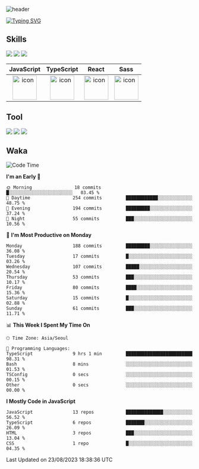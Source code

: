 ![header](https://capsule-render.vercel.app/api?type=waving&color=6994CDEE&text=&animation=twinkling&height=80)

[![Typing SVG](https://readme-typing-svg.demolab.com?font=Alkatra&weight=500&size=45&duration=4000&pause=3&color=6994CDEE&center=false&vCenter=false&multiline=true&repeat=true&width=1000&height=100&lines=Welcome+to+Geonoooo's+GitHub!👋)](https://git.io/typing-svg)



## Skills

<div>
    <img src="https://img.shields.io/badge/html5-E34F26?style=flat&logo=HTML5&logoColor=white"/>
    <img src="https://img.shields.io/badge/css3-1572B6?style=flat&logo=CSS3&logoColor=white"/>
    <img src="https://img.shields.io/badge/styled--components-8D5078?style=flat&logo=styled-components&logoColor=white"/>
  
</div>

|JavaScript|TypeScript|React|Sass|
| :--: | :--: | :--: | :--: |
| <img src="https://techstack-generator.vercel.app/js-icon.svg" alt="icon" width="65" height="65" /> | <img src="https://techstack-generator.vercel.app/ts-icon.svg" alt="icon" width="65" height="65" /> | <img src="https://techstack-generator.vercel.app/react-icon.svg" alt="icon" width="65" height="65" /> | <img src="https://techstack-generator.vercel.app/sass-icon.svg" alt="icon" width="65" height="65" /></div> |


## Tool
<div>
<img src="https://img.shields.io/badge/vsCode-007ACC?style=flat&logo=Visual Studio Code&logoColor=white"/>
<img src="https://img.shields.io/badge/Git-F05032?style=flat&logo=Git&logoColor=white"/> <img src="https://img.shields.io/badge/GitHub-181717?style=flat&logo=GitHub&logoColor=white"/>
</div>


## Waka

  <!--START_SECTION:waka-->
![Code Time](http://img.shields.io/badge/Code%20Time-398%20hrs%2037%20mins-blue)

**I'm an Early 🐤** 

```text
🌞 Morning                18 commits          █░░░░░░░░░░░░░░░░░░░░░░░░   03.45 % 
🌆 Daytime                254 commits         ████████████░░░░░░░░░░░░░   48.75 % 
🌃 Evening                194 commits         █████████░░░░░░░░░░░░░░░░   37.24 % 
🌙 Night                  55 commits          ███░░░░░░░░░░░░░░░░░░░░░░   10.56 % 
```
📅 **I'm Most Productive on Monday** 

```text
Monday                   188 commits         █████████░░░░░░░░░░░░░░░░   36.08 % 
Tuesday                  17 commits          █░░░░░░░░░░░░░░░░░░░░░░░░   03.26 % 
Wednesday                107 commits         █████░░░░░░░░░░░░░░░░░░░░   20.54 % 
Thursday                 53 commits          ███░░░░░░░░░░░░░░░░░░░░░░   10.17 % 
Friday                   80 commits          ████░░░░░░░░░░░░░░░░░░░░░   15.36 % 
Saturday                 15 commits          █░░░░░░░░░░░░░░░░░░░░░░░░   02.88 % 
Sunday                   61 commits          ███░░░░░░░░░░░░░░░░░░░░░░   11.71 % 
```


📊 **This Week I Spent My Time On** 

```text
🕑︎ Time Zone: Asia/Seoul

💬 Programming Languages: 
TypeScript               9 hrs 1 min         █████████████████████████   98.31 % 
Bash                     8 mins              ░░░░░░░░░░░░░░░░░░░░░░░░░   01.53 % 
TSConfig                 0 secs              ░░░░░░░░░░░░░░░░░░░░░░░░░   00.15 % 
Other                    0 secs              ░░░░░░░░░░░░░░░░░░░░░░░░░   00.00 % 
```

**I Mostly Code in JavaScript** 

```text
JavaScript               13 repos            ██████████████░░░░░░░░░░░   56.52 % 
TypeScript               6 repos             ███████░░░░░░░░░░░░░░░░░░   26.09 % 
HTML                     3 repos             ███░░░░░░░░░░░░░░░░░░░░░░   13.04 % 
CSS                      1 repo              █░░░░░░░░░░░░░░░░░░░░░░░░   04.35 % 
```




 Last Updated on 23/08/2023 18:38:36 UTC
<!--END_SECTION:waka-->





